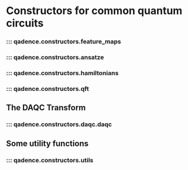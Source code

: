 # Constructors for common quantum circuits

### ::: qadence.constructors.feature_maps

### ::: qadence.constructors.ansatze

### ::: qadence.constructors.hamiltonians

### ::: qadence.constructors.qft

## The DAQC Transform

### ::: qadence.constructors.daqc.daqc

## Some utility functions

### ::: qadence.constructors.utils
